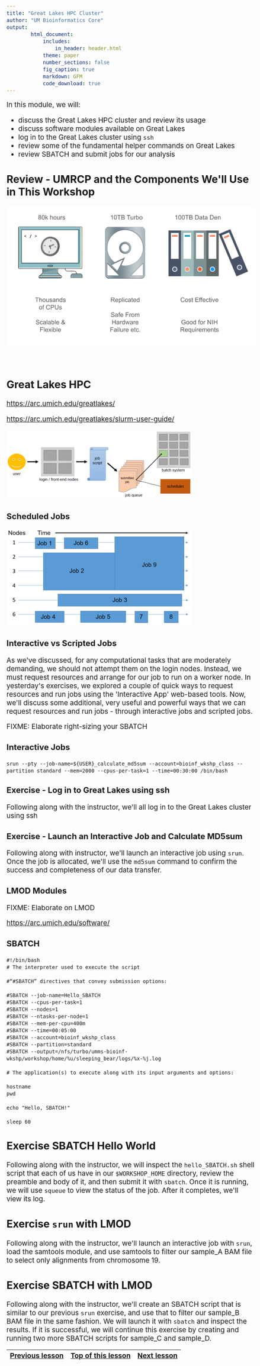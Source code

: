 ```yaml
---
title: "Great Lakes HPC Cluster"
author: "UM Bioinformatics Core"
output:
        html_document:
            includes:
                in_header: header.html
            theme: paper
            number_sections: false
            fig_caption: true
            markdown: GFM
            code_download: true
---
```

<style type="text/css">
body{ /* Normal  */
      font-size: 14pt;
  }
pre {
  font-size: 12pt
}
</style>

In this module, we will:

* discuss the Great Lakes HPC cluster and review its usage
* discuss software modules available on Great Lakes
* log in to the Great Lakes cluster using `ssh`
* review some of the fundamental helper commands on Great Lakes
* review SBATCH and submit jobs for our analysis

## Review - UMRCP and the Components We'll Use in This Workshop

![](images/Module01_UMRCP_provides.png)

<br>


## Great Lakes HPC

https://arc.umich.edu/greatlakes/

https://arc.umich.edu/greatlakes/slurm-user-guide/

![](images/Module03_cluster_overview.png)

### Scheduled Jobs

![](images/Module03_scheduled_jobs.png)


### Interactive vs Scripted Jobs

As we've discussed, for any computational tasks that are moderately demanding, we should not attempt them on the login nodes. Instead, we must request resources and arrange for our job to run on a worker node. In yesterday's exercises, we explored a couple of quick ways to request resources and run jobs using the 'Interactive App' web-based tools. Now, we'll discuss some additional, very useful and powerful ways that we can request resources and run jobs - through interactive jobs and scripted jobs.

FIXME: Elaborate right-sizing your SBATCH

### Interactive Jobs

```
srun --pty --job-name=${USER}_calculate_md5sum --account=bioinf_wkshp_class --partition standard --mem=2000 --cpus-per-task=1 --time=00:30:00 /bin/bash
```

### Exercise - Log in to Great Lakes using ssh

Following along with the instructor, we'll all log in to the Great Lakes cluster using ssh

### Exercise - Launch an Interactive Job and Calculate MD5sum

Following along with instructor, we'll launch an interactive job using `srun`. Once the job is allocated, we'll use the `md5sum` command to confirm the success and completeness of our data transfer.

### LMOD Modules

FIXME: Elaborate on LMOD

https://arc.umich.edu/software/


### SBATCH

```
#!/bin/bash
# The interpreter used to execute the script

#“#SBATCH” directives that convey submission options:

#SBATCH --job-name=Hello_SBATCH
#SBATCH --cpus-per-task=1
#SBATCH --nodes=1
#SBATCH --ntasks-per-node=1
#SBATCH --mem-per-cpu=400m
#SBATCH --time=00:05:00
#SBATCH --account=bioinf_wkshp_class
#SBATCH --partition=standard
#SBATCH --output=/nfs/turbo/umms-bioinf-wkshp/workshop/home/%u/sleeping_bear/logs/%x-%j.log

# The application(s) to execute along with its input arguments and options:

hostname
pwd

echo "Hello, SBATCH!"

sleep 60
```

## Exercise SBATCH Hello World

Following along with the instructor, we will inspect the `hello_SBATCH.sh` shell script that each of us have in our `$WORKSHOP_HOME` directory, review the preamble and body of it, and then submit it with `sbatch`. Once it is running, we will use `squeue` to view the status of the job. After it completes, we'll view its log.

## Exercise `srun` with LMOD

Following along with the instructor, we'll launch an interactive job with `srun`, load the samtools module, and use samtools to filter our sample_A BAM file to select only alignments from chromosome 19.

## Exercise SBATCH with LMOD

Following along with the instructor, we'll create an SBATCH script that is similar to our previous `srun` exercise, and use that to filter our sample_B BAM file in the same fashion. We will launch it with `sbatch` and inspect the results. If it is successful, we will continue this exercise by creating and running two more SBATCH scripts for sample_C and sample_D.


| [Previous lesson](odule03a_sneak_peek_great_lakes.html) | [Top of this lesson](#top) | [Next lesson](Module04_software_management_conda.html) |
| :--- | :----: | ---: |
